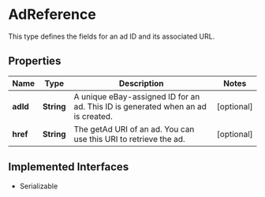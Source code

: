 

# AdReference

This type defines the fields for an ad ID and its associated URL.
## Properties

Name | Type | Description | Notes
------------ | ------------- | ------------- | -------------
**adId** | **String** | A unique eBay-assigned ID for an ad. This ID is generated when an ad is created. |  [optional]
**href** | **String** | The getAd URI of an ad. You can use this URI to retrieve the ad. |  [optional]


## Implemented Interfaces

* Serializable


